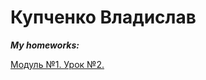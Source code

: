 # **Купченко Владислав**

***My homeworks:***

[Модуль №1. Урок №2.](http://example.com/ "Необязательная подсказка")
